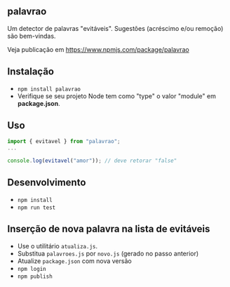 ## palavrao

Um detector de palavras "evitáveis". Sugestões (acréscimo e/ou remoção) são bem-vindas.

Veja publicação em https://www.npmjs.com/package/palavrao

## Instalação

- `npm install palavrao`
- Verifique se seu projeto Node tem como "type" o valor "module" em **package.json**.

## Uso

```js
import { evitavel } from "palavrao";
...

console.log(evitavel("amor")); // deve retorar "false"

```

## Desenvolvimento

- `npm install`
- `npm run test`

## Inserção de nova palavra na lista de evitáveis

- Use o utilitário `atualiza.js`.
- Substitua `palavroes.js` por `novo.js` (gerado no passo anterior)
- Atualize `package.json` com nova versão
- `npm login`
- `npm publish`
